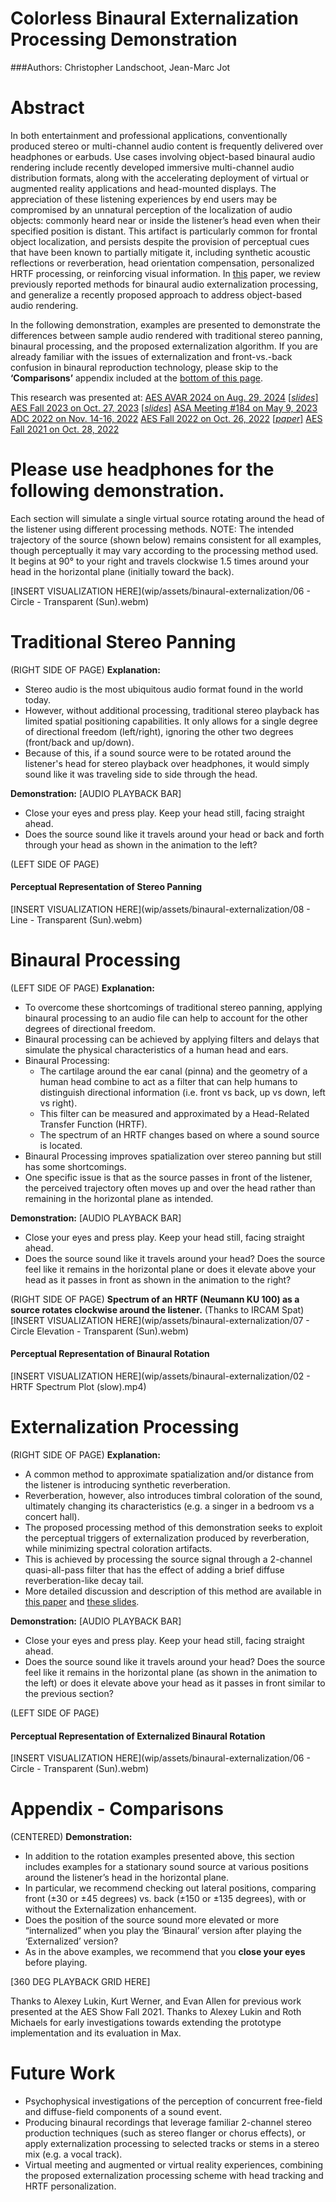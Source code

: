 # Colorless Binaural Externalization Processing Demonstration
###Authors: Christopher Landschoot, Jean-Marc Jot


# Abstract
In both entertainment and professional applications, conventionally produced stereo or multi-channel audio content is frequently delivered over headphones or earbuds. Use cases involving object-based binaural audio rendering include recently developed immersive multi-channel audio distribution formats, along with the accelerating deployment of virtual or augmented reality applications and head-mounted displays. The appreciation of these listening experiences by end users may be compromised by an unnatural perception of the localization of audio objects: commonly heard near or inside the listener’s head even when their specified position is distant. This artifact is particularly common for frontal object localization, and persists despite the provision of perceptual cues that have been known to partially mitigate it, including synthetic acoustic reflections or reverberation, head orientation compensation, personalized HRTF processing, or reinforcing visual information. In [this](https://www.aes.org/e-lib/browse.cfm?elib=21939) paper, we review previously reported methods for binaural audio externalization processing, and generalize a recently proposed approach to address object-based audio rendering.

In the following demonstration, examples are presented to demonstrate the differences between sample audio rendered with traditional stereo panning, binaural processing, and the proposed externalization algorithm. If you are already familiar with the issues of externalization and front-vs.-back confusion in binaural reproduction technology, please skip to the **‘Comparisons’** appendix included at the [bottom of this page](LINK-TO-COMPARISONS-SECTION).

This research was presented at:
[AES AVAR 2024 on Aug. 29, 2024](https://sched.co/1hpkD) [[*slides*]](https://drive.google.com/file/d/1X9EKfiKzPoVZ8LgH7NNEedysL8h6DjeZ/view?usp=drive_link)
[AES Fall 2023 on Oct. 27, 2023](https://sched.co/1RhwD) [[*slides*]](https://drive.google.com/file/d/1j2gr79RuLqp8TnEn1mbXXEj8bAY4nHsj)
[ASA Meeting #184 on May 9, 2023](https://acousticalsociety.org/chicago-il-8-12-may-2023/)
[ADC 2022 on Nov. 14-16, 2022](https://audio.dev/conference/)
[AES Fall 2022 on Oct. 26, 2022](https://sched.co/1CGVW) [[*paper*]](https://www.aes.org/e-lib/browse.cfm?elib=21939)
[AES Fall 2021 on Oct. 28, 2022](https://sched.co/mIiD)


# Please use headphones for the following demonstration.
Each section will simulate a single virtual source rotating around the head of the listener using different processing methods.
NOTE: The intended trajectory of the source (shown below) remains consistent for all examples, though perceptually it may vary according to the processing method used. It begins at 90° to your right and travels clockwise 1.5 times around your head in the horizontal plane (initially toward the back).

[INSERT VISUALIZATION HERE](wip/assets/binaural-externalization/06 - Circle - Transparent (Sun).webm)


# Traditional Stereo Panning
(RIGHT SIDE OF PAGE)
**Explanation:**
- Stereo audio is the most ubiquitous audio format found in the world today.
- However, without additional processing, traditional stereo playback has limited spatial positioning capabilities. It only allows for a single degree of directional freedom (left/right), ignoring the other two degrees (front/back and up/down).
- Because of this, if a sound source were to be rotated around the listener's head for stereo playback over headphones, it would simply sound like it was traveling side to side through the head.

**Demonstration:**
[AUDIO PLAYBACK BAR]
- Close your eyes and press play. Keep your head still, facing straight ahead.
- Does the source sound like it travels around your head or back and forth through your head as shown in the animation to the left?

(LEFT SIDE OF PAGE)
#### Perceptual Representation of Stereo Panning
[INSERT VISUALIZATION HERE](wip/assets/binaural-externalization/08 - Line - Transparent (Sun).webm)


# Binaural Processing
(LEFT SIDE OF PAGE)
**Explanation:**
- To overcome these shortcomings of traditional stereo panning, applying binaural processing to an audio file can help to account for the other degrees of directional freedom.
- Binaural processing can be achieved by applying filters and delays that simulate the physical characteristics of a human head and ears.
- Binaural Processing:
    - The cartilage around the ear canal (pinna) and the geometry of a human head combine to act as a filter that can help humans to distinguish directional information (i.e. front vs back, up vs down, left vs right).
    - This filter can be measured and approximated by a Head-Related Transfer Function (HRTF).
    - The spectrum of an HRTF changes based on where a sound source is located.
- Binaural Processing improves spatialization over stereo panning but still has some shortcomings.
- One specific issue is that as the source passes in front of the listener, the perceived trajectory often moves up and over the head rather than remaining in the horizontal plane as intended.​

**Demonstration:**
[AUDIO PLAYBACK BAR]
- Close your eyes and press play. Keep your head still, facing straight ahead.
- Does the source sound like it travels around your head? Does the source feel like it remains in the horizontal plane or does it elevate above your head as it passes in front as shown in the animation to the right?

(RIGHT SIDE OF PAGE)
**Spectrum of an HRTF (Neumann KU 100) as a source rotates clockwise around the listener.**
(Thanks to IRCAM Spat)
[INSERT VISUALIZATION HERE](wip/assets/binaural-externalization/07 - Circle Elevation - Transparent (Sun).webm)

#### Perceptual Representation of Binaural Rotation
[INSERT VISUALIZATION HERE](wip/assets/binaural-externalization/02 - HRTF Spectrum Plot (slow).mp4)


# Externalization Processing
(RIGHT SIDE OF PAGE)
**Explanation:**
- A common method to approximate spatialization and/or distance from the listener is introducing synthetic reverberation.
- Reverberation, however, also introduces timbral coloration of the sound, ultimately changing its characteristics (e.g. a singer in a bedroom vs a concert hall).
- The proposed processing method of this demonstration seeks to exploit the perceptual triggers of externalization produced by reverberation, while minimizing spectral coloration artifacts.
- This is achieved by processing the source signal through a 2-channel quasi-all-pass filter that has the effect of adding a brief diffuse reverberation-like decay tail.
- More detailed discussion and description of this method are available in [this paper](https://www.aes.org/e-lib/browse.cfm?elib=21939) and [these slides](https://drive.google.com/file/d/1X9EKfiKzPoVZ8LgH7NNEedysL8h6DjeZ/view?usp=drive_link).

**Demonstration:**
[AUDIO PLAYBACK BAR]
- Close your eyes and press play. Keep your head still, facing straight ahead.
- Does the source sound like it travels around your head? Does the source feel like it remains in the horizontal plane (as shown in the animation to the left) or does it elevate above your head as it passes in front similar to the previous section?

(LEFT SIDE OF PAGE)
#### Perceptual Representation of Externalized Binaural Rotation
[INSERT VISUALIZATION HERE](wip/assets/binaural-externalization/06 - Circle - Transparent (Sun).webm)


# Appendix - Comparisons
(CENTERED)
**Demonstration:**
- In addition to the rotation examples presented above, this section includes examples for a stationary sound source at various positions around the listener’s head in the horizontal plane.
- In particular, we recommend checking out lateral positions, comparing front (±30 or ±45 degrees) vs. back (±150 or ±135 degrees), with or without the Externalization enhancement.
- Does the position of the source sound more elevated or more “internalized” when you play the ‘Binaural’ version after playing the ‘Externalized’ version?
- As in the above examples, we recommend that you **close your eyes** before playing.

[360 DEG PLAYBACK GRID HERE]

Thanks to Alexey Lukin, Kurt Werner, and Evan Allen for previous work presented at the AES Show Fall 2021.
Thanks to Alexey Lukin and Roth Michaels for early investigations towards extending the prototype implementation and its evaluation in Max.


# Future Work
- Psychophysical investigations of the perception of concurrent free-field and diffuse-field components of a sound event.
- Producing binaural recordings that leverage familiar 2-channel stereo production techniques (such as stereo flanger or chorus effects), or apply externalization processing to selected tracks or stems in a stereo mix (e.g. a vocal track).
- Virtual meeting and augmented or virtual reality experiences, combining the proposed externalization processing scheme with head tracking and HRTF personalization.
